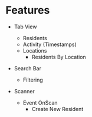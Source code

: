 # Features

- Tab View
    - Residents
    - Activity (Timestamps)
    - Locations
      - Residents By Location

- Search Bar
  - Filtering
  
- Scanner
  - Event OnScan
    - Create New Resident
    